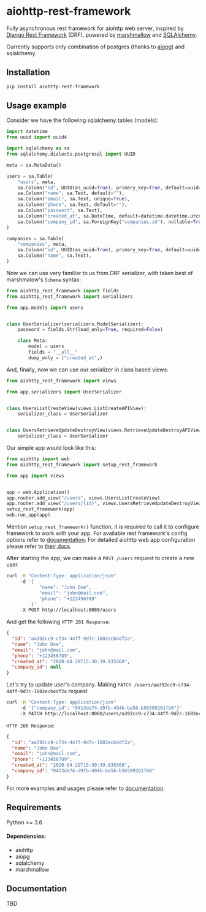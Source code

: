 # aiohttp-rest-framework

Fully asynchronous rest framework for aiohttp web server, inspired by [Django Rest Framework](https://www.django-rest-framework.org) (DRF), powered by [marshmallow](https://github.com/marshmallow-code/marshmallow) and [SQLAlchemy](https://www.sqlalchemy.org).

Currently supports only combination of postgres (thanks to [aiopg](https://github.com/aio-libs/aiopg)) and sqlalchemy.

## Installation

```bash
pip install aiohttp-rest-framework
```

## Usage example

Consider we have the following sqlalchemy tables (models):

```python
import datetime
from uuid import uuid4

import sqlalchemy as sa
from sqlalchemy.dialects.postgresql import UUID

meta = sa.MetaData()

users = sa.Table(
    "users", meta,
    sa.Column("id", UUID(as_uuid=True), primary_key=True, default=uuid4),
    sa.Column("name", sa.Text, default=""),
    sa.Column("email", sa.Text, unique=True),
    sa.Column("phone", sa.Text, default=""),
    sa.Column("password", sa.Text),
    sa.Column("created_at", sa.DateTime, default=datetime.datetime.utcnow),
    sa.Column("company_id", sa.ForeignKey("companies.id"), nullable=True),
)

companies = sa.Table(
    "companies", meta,
    sa.Column("id", UUID(as_uuid=True), primary_key=True, default=uuid4),
    sa.Column("name", sa.Text),
)
```

Now we can use very familiar to us from DRF serializer, with taken  best of marshmalow's `Schema` syntax:

```python
from aiohttp_rest_framework import fields
from aiohttp_rest_framework import serializers

from app.models import users


class UserSerializer(serializers.ModelSerializer):
    password = fields.Str(load_only=True, required=False)

    class Meta:
        model = users
        fields = "__all__"
        dump_only = ("created_at",)
```

And, finally, now we can use our serializer in class based views:

```python
from aiohttp_rest_framework import views

from app.serializers import UserSerializer


class UsersListCreateView(views.ListCreateAPIView):
    serializer_class = UserSerializer


class UsersRetrieveUpdateDestroyView(views.RetrieveUpdateDestroyAPIView):
    serializer_class = UserSerializer
```

Our simple app would look like this:

```python
from aiohttp import web
from aiohttp_rest_framework import setup_rest_framework

from app import views


app = web.Application()
app.router.add_view("/users", views.UsersListCreateView)
app.router.add_view("/users/{id}", views.UsersRetrieveUpdateDestroyView)
setup_rest_framework(app)
web.run_app(app)
```

Mention `setup_rest_framework()` function, it is required to call it to configure framework to work with your app.
For available rest framework's config options refer to [documentation]().
For detailed aiohttp web app configuration please refer to [their docs](https://docs.aiohttp.org/en/stable/web.html).

After starting the app, we can make a `POST /users` request to create a new user.

```bash
curl -H "Content-Type: application/json" 
     -d '{
            "name": "John Doe",
            "email": "john@mail.com",
            "phone": "+123456789"
         }'
     -X POST http://localhost:8080/users
```

And get the following `HTTP 201 Response`:

```json
{
  "id": "aa392cc9-c734-44ff-9d7c-1602ecb4df2a",
  "name": "John Doe",
  "email": "john@mail.com",
  "phone": "+123456789",
  "created_at": "2020-04-29T15:30:39.835568",
  "company_id": null
}
```

Let's try to update user's company. Making `PATCH /users/aa392cc9-c734-44ff-9d7c-1602ecb4df2a` request

```bash
curl -H "Content-Type: application/json" 
     -d '{"company_id": "0413de74-d9fb-494b-ba56-b56599261fb0"}'
     -X PATCH http://localhost:8080/users/a392cc9-c734-44ff-9d7c-1602ecb4df2a
```

`HTTP 200 Response`:

```json
{
  "id": "aa392cc9-c734-44ff-9d7c-1602ecb4df2a",
  "name": "John Doe",
  "email": "john@mail.com",
  "phone": "+123456789",
  "created_at": "2020-04-29T15:30:39.835568",
  "company_id": "0413de74-d9fb-494b-ba56-b56599261fb0"
}
```

For more examples and usages please refer to [documentation]().

## Requirements

Python >= 3.6

#### Dependencies:
- aiohttp
- aiopg
- sqlalchemy
- marshmallow

## Documentation

TBD
